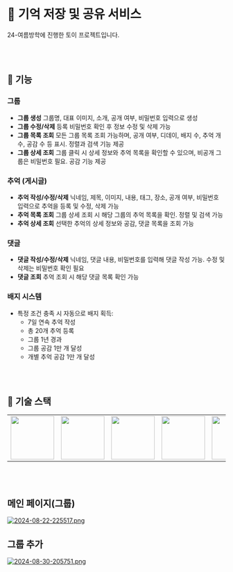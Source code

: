 # 📍 기억 저장 및 공유 서비스
24-여름방학에 진행한 토이 프로젝트입니다. 


</br></br>

## 📌 기능

### 그룹

- **그룹 생성**  그룹명, 대표 이미지, 소개, 공개 여부, 비밀번호 입력으로 생성
- **그룹 수정/삭제** 등록 비밀번호 확인 후 정보 수정 및 삭제 가능
- **그룹 목록 조회** 모든 그룹 목록 조회 가능하며, 공개 여부, 디데이, 배지 수, 추억 개수, 공감 수 등 표시. 정렬과 검색 기능 제공
- **그룹 상세 조회** 그룹 클릭 시 상세 정보와 추억 목록을 확인할 수 있으며, 비공개 그룹은 비밀번호 필요. 공감 기능 제공

### 추억 (게시글)

- **추억 작성/수정/삭제** 닉네임, 제목, 이미지, 내용, 태그, 장소, 공개 여부, 비밀번호 입력으로 추억을 등록 및 수정, 삭제 가능
- **추억 목록 조회** 그룹 상세 조회 시 해당 그룹의 추억 목록을 확인. 정렬 및 검색 가능
- **추억 상세 조회** 선택한 추억의 상세 정보와 공감, 댓글 목록을 조회 가능

### 댓글

- **댓글 작성/수정/삭제** 닉네임, 댓글 내용, 비밀번호를 입력해 댓글 작성 가능. 수정 및 삭제는 비밀번호 확인 필요
- **댓글 조회** 추억 조회 시 해당 댓글 목록 확인 가능

### 배지 시스템

- 특정 조건 충족 시 자동으로 배지 획득:
  - 7일 연속 추억 작성
  - 총 20개 추억 등록
  - 그룹 1년 경과
  - 그룹 공감 1만 개 달성
  - 개별 추억 공감 1만 개 달성


</br></br> 
    
 
## 📌 기술 스택
<table>
  <tr>
    <td><img src="https://github.com/user-attachments/assets/5ec28472-f41a-4d8b-88dd-ee837560c72d" width="100" /></td>
    <td><img src="https://github.com/user-attachments/assets/96073016-d073-4cdc-97e6-17774b2b90fd" width="100" /></td>
    <td><img src="https://github.com/user-attachments/assets/f5bae7c1-179a-4379-84a6-8d73fbcc762c" width="100" /></td>
    <td><img src="https://github.com/user-attachments/assets/8efccd1a-c30e-425b-8815-5c142696a5f2" width="100" /></td>
    <td><img src="https://github.com/user-attachments/assets/8e24aef8-c9d0-4e7d-99c8-9c2c3e776041" width="100" /></td>
  </tr>
</table>

</br></br>

## 메인 페이지(그룹)
[![2024-08-22-225517.png](https://i.postimg.cc/xCTbR4VW/2024-08-22-225517.png)](https://postimg.cc/rd3mygmJ)

## 그룹 추가
[![2024-08-30-205751.png](https://i.postimg.cc/xCwN2TzS/2024-08-30-205751.png)](https://postimg.cc/Hctk0mzS)

